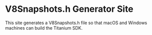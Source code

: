 # V8Snapshots.h Generator Site

This site generates a V8Snapshots.h file so that macOS and Windows machines can build the Titanium SDK.
